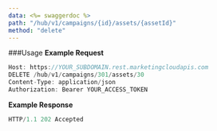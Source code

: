 ```yaml
---
data: <%= swaggerdoc %>
path: "/hub/v1/campaigns/{id}/assets/{assetId}"
method: "delete"
---
```

###Usage
**Example Request**
```js
Host: https://YOUR_SUBDOMAIN.rest.marketingcloudapis.com
DELETE /hub/v1/campaigns/301/assets/30
Content-Type: application/json
Authorization: Bearer YOUR_ACCESS_TOKEN
```
**Example Response**
```js
HTTP/1.1 202 Accepted
```